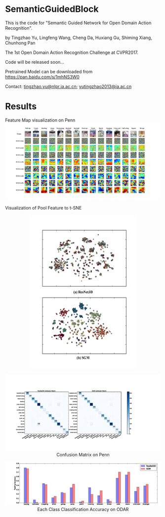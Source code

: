# SemanticGuidedBlock

This is the code for "Semantic Guided Network for Open Domain Action Recognition".

by Tingzhao Yu, Lingfeng Wang, Cheng Da, Huxiang Gu, Shiming Xiang, Chunhong Pan

The 1st Open Domain Action Recognition Challenge at CVPR2017.



Code will be released soon...

Pretrained Model can be downloaded from https://pan.baidu.com/s/1mhNS3W0


Contact: tingzhao.yu@nlpr.ia.ac.cn; yutingzhao2013@ia.ac.cn



# Results

Feature Map visualization on Penn 
![Alt text](https://github.com/Tsingzao/SemanticGuidedBlock/blob/master/result/visual_penn.png)

Visualization of Pool Feature to t-SNE 

<div align=center><img width="350" height="500" src="https://github.com/Tsingzao/SemanticGuidedBlock/blob/master/result/visual_pool.png"/>

![Alt text](https://github.com/Tsingzao/SemanticGuidedBlock/blob/master/result/penn_confusion.png)
Confusion Matrix on Penn 

![Alt text](https://github.com/Tsingzao/SemanticGuidedBlock/blob/master/result/odar_new.png)
Each Class Classification Accuracy on ODAR 
